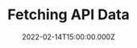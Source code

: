 ---
title: Fetching API Data
description: Description here
date: 2022-02-14T15:00:00.000Z
released: false
---